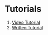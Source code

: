 # Tutorials

1. [Video Tutorial](https://latroservices962.sharepoint.com/:v:/s/tbu/EfxzPs9tJEFPgPzj2X1T27MBnao0AVP7zQuxX2dpAivlQA?e=XRbO1F)
2. [Written Tutorial](./WrittenTutorial.md)
